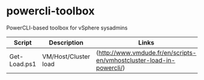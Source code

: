 powercli-toolbox
================

PowerCLI-based toolbox for vSphere sysadmins

| Script | Description | Links |
| ------ | ----------- | ----- |
| Get-Load.ps1 | VM/Host/Cluster load | (http://www.vmdude.fr/en/scripts-en/vmhostcluster-load-in-powercli/) |